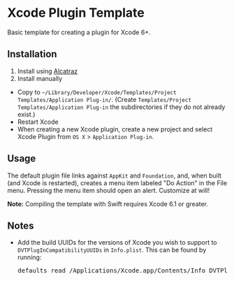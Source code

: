 # Xcode Plugin Template

Basic template for creating a plugin for Xcode 6+.

## Installation

1. Install using [Alcatraz](alcatraz.io)
2. Install manually
  * Copy to `~/Library/Developer/Xcode/Templates/Project Templates/Application Plug-in/`.   (Create `Templates/Project Templates/Application Plug-in` the subdirectories if they do not already exist.)
  * Restart Xcode
  * When creating a new Xcode plugin, create a new project and select Xcode Plugin from `OS X` > `Application Plug-in`.

## Usage

The default plugin file links against `AppKit` and `Foundation`, and, when built (and Xcode is restarted), creates a menu item labeled "Do Action" in the File menu. Pressing the menu item should open an alert. Customize at will!

**Note:** Compiling the template with Swift requires Xcode 6.1 or greater.


## Notes

- Add the build UUIDs for the versions of Xcode you wish to support to `DVTPlugInCompatibilityUUIDs` in `Info.plist`. This can be found by running:

  <pre>defaults read /Applications/Xcode.app/Contents/Info DVTPlugInCompatibilityUUID</pre>
